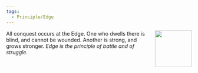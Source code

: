 ```yaml
---
tags:
  - Principle/Edge
---
```


<div style="float: right; padding-left: 10px;"><img src="/Principles/files/edge.png" width=100 style="margin:0" /></div>

All conquest occurs at the Edge. One who dwells there is blind, and cannot be wounded. Another is strong, and grows stronger. *Edge is the principle of battle and of struggle.*
